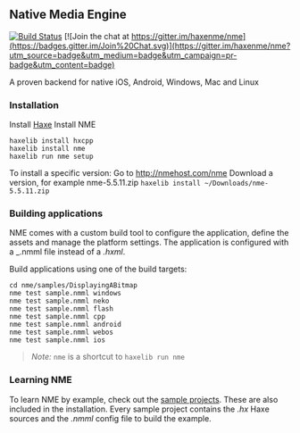 ## Native Media Engine

[![Build Status](https://travis-ci.org/haxenme/nme.png?branch=master)](https://travis-ci.org/haxenme/nme) [![Join the chat at https://gitter.im/haxenme/nme](https://badges.gitter.im/Join%20Chat.svg)](https://gitter.im/haxenme/nme?utm_source=badge&utm_medium=badge&utm_campaign=pr-badge&utm_content=badge)

A proven backend for native iOS, Android, Windows, Mac and Linux

### Installation

Install [Haxe](http://www.haxe.org)
Install NME
```
haxelib install hxcpp
haxelib install nme
haxelib run nme setup
```

To install a specific version: 
Go to http://nmehost.com/nme
Download a version, for example nme-5.5.11.zip
```haxelib install ~/Downloads/nme-5.5.11.zip```

### Building applications

NME comes with a custom build tool to configure the application, define the assets and manage the platform settings. The application is configured with a _.nmml file instead of a _.hxml_.

Build applications using one of the build targets:
```
cd nme/samples/DisplayingABitmap
nme test sample.nmml windows
nme test sample.nmml neko
nme test sample.nmml flash
nme test sample.nmml cpp
nme test sample.nmml android
nme test sample.nmml webos
nme test sample.nmml ios
````

 > *Note:* `nme` is a shortcut to `haxelib run nme`

### Learning NME

To learn NME by example, check out the [sample projects](https://github.com/haxenme/nme/tree/master/samples). These are also included in the installation. Every sample project contains the _.hx_ Haxe sources and the _.nmml_ config file to build the example.

